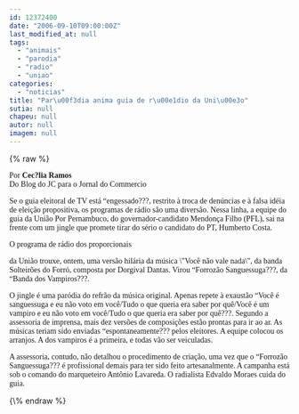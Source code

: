 ```yaml
---
id: 12372400
date: "2006-09-10T09:00:00Z"
last_modified_at: null
tags:
  - "animais"
  - "parodia"
  - "radio"
  - "uniao"
categories:
  - "noticias"
title: "Par\u00f3dia anima guia de r\u00e1dio da Uni\u00e3o"
sutia: null
chapeu: null
autor: null
imagem: null
---
```

{\% raw %}
<p><P><FONT face=Verdana>Por <STRONG>Cec?lia Ramos<BR></STRONG>Do Blog do JC para o Jornal do Commercio&nbsp;</FONT></P></p>
<p><P><FONT face=Verdana>Se o guia eleitoral de TV está “engessado???, restrito à troca de denúncias e à falsa idéia de eleição propositiva, os programas de rádio são uma diversão. Nessa linha, a equipe do guia da União Por Pernambuco, do governador-candidato Mendonça Filho (PFL), sai na frente com um jingle que promete tirar do sério o candidato do PT, Humberto Costa. </FONT></P></p>
<p><P><FONT face=Verdana>O programa de rádio dos proporcionais</p>
<p> da União trouxe, ontem, uma versão hilária da música \"Você não vale nada\", da banda Solteirões do Forró, composta por Dorgival Dantas. Virou “Forrozão Sanguessuga???, da “Banda dos Vampiros???.<BR></P></FONT><FONT face=Verdana></FONT></p>
<p><P><FONT face=Verdana>O jingle é uma paródia do refrão da música original. Apenas repete à exaustão “Você é sanguessuga e eu não voto em você/Tudo o que queria era saber por quê/Você é um vampiro e eu não voto em você/Tudo o que queria era saber por quê???. Segundo a assessoria de imprensa, mais dez versões de composições estão prontas para ir ao ar. As músicas teriam sido enviadas “espontaneamente??? pelos eleitores. A equipe colocou os arranjos. A dos vampiros é a primeira, e todas vão ser veiculadas.</FONT></P></p>
<p><P><FONT face=Verdana>A assessoria, contudo, não detalhou o procedimento de criação, uma vez que o “Forrozão Sanguessuga??? é profissional demais para ter sido feito artesanalmente. A campanha está sob o comando do marqueteiro Antônio Lavareda. O radialista Edvaldo Moraes cuida do guia.</FONT></P> </p>
{\% endraw %}